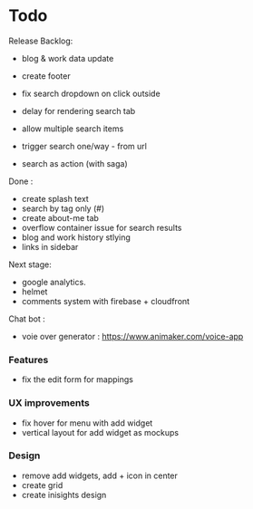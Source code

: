# Todo

Release Backlog:

- blog & work data update
- create footer
- fix search dropdown on click outside
- delay for rendering search tab

- allow multiple search items
- trigger search one/way - from url
- search as action (with saga)

Done :

- create splash text
- search by tag only (#)
- create about-me tab
- overflow container issue for search results
- blog and work history stlying
- links in sidebar

Next stage:

- google analytics.
- helmet
- comments system with firebase + cloudfront

Chat bot :

- voie over generator : https://www.animaker.com/voice-app

### Features

- fix the edit form for mappings

### UX improvements

- fix hover for menu with add widget
- vertical layout for add widget as mockups

### Design

- remove add widgets, add + icon in center
- create grid
- create inisights design
